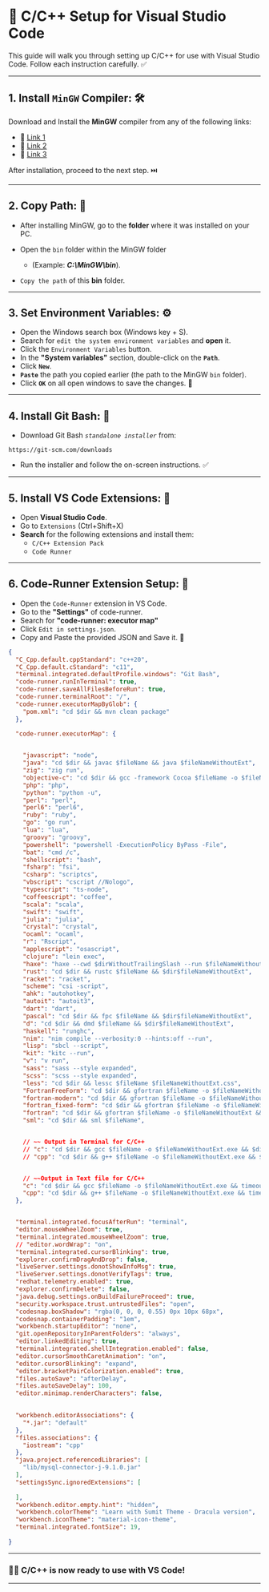 # 🚀 C/C++ Setup for Visual Studio Code

This guide will walk you through setting up C/C++ for use with Visual Studio Code. Follow each instruction carefully. ✅

---

## **1. Install `MinGW` Compiler:** 🛠️

Download and Install the **MinGW** compiler from any of the following links:

* 🔗 [Link 1](https://drive.google.com/file/d/1aC9xQL2J1JSMT-ChEd2DP4OR4es5FSjq/view)
* 🔗 [Link 2](https://drive.google.com/file/d/1KqDL7maNwhqBF34HFAKhCKnRDwepEqn7/view)
* 🔗 [Link 3](https://sourceforge.net/projects/mingw-w64/)

After installation, proceed to the next step. ⏭️

---

## **2. Copy Path:** 📁 

* After installing MinGW, go to the **folder** where it was installed on your PC.
* Open the `bin` folder within the MinGW folder

  * (Example: ***C:\MinGW\bin***).
*  `Copy the path` of this **bin** folder.

---

## **3. Set Environment Variables:** ⚙️

* Open the Windows search box (Windows key + S).
* Search for `edit the system environment variables` and **open** it.
* Click the `Environment Variables` button.
* In the **"System variables"** section, double-click on the **`Path`**.
* Click **`New`**.
* **`Paste`** the path you copied earlier (the path to the MinGW `bin` folder).
* Click **`OK`** on all open windows to save the changes. 💾

---

## **4. Install Git Bash:** 🧰

* Download Git Bash *`standalone installer`* from:

```
https://git-scm.com/downloads
```

* Run the installer and follow the on-screen instructions. ✅

---

## **5. Install VS Code Extensions:** 🧩

*  Open **Visual Studio Code**.
* Go to `Extensions` (Ctrl+Shift+X)
*  **Search** for the following extensions and install them:
    * `C/C++ Extension Pack`
    * `Code Runner`

---

## 6. Code-Runner Extension Setup: 🔧

* Open the `Code-Runner` extension in VS Code.
* Go to the **"Settings"** of code-runner.
* Search for **"code-runner: executor map"**
* Click `Edit in settings.json`.
* Copy and Paste the provided JSON and Save it. 💾

```json
{
  "C_Cpp.default.cppStandard": "c++20",
  "C_Cpp.default.cStandard": "c11",
  "terminal.integrated.defaultProfile.windows": "Git Bash",
  "code-runner.runInTerminal": true,
  "code-runner.saveAllFilesBeforeRun": true,
  "code-runner.terminalRoot": "/",
  "code-runner.executorMapByGlob": {
    "pom.xml": "cd $dir && mvn clean package"
  },

  "code-runner.executorMap": {

  
    "javascript": "node",
    "java": "cd $dir && javac $fileName && java $fileNameWithoutExt",
    "zig": "zig run",
    "objective-c": "cd $dir && gcc -framework Cocoa $fileName -o $fileNameWithoutExt && $dir$fileNameWithoutExt",
    "php": "php",
    "python": "python -u",
    "perl": "perl",
    "perl6": "perl6",
    "ruby": "ruby",
    "go": "go run",
    "lua": "lua",
    "groovy": "groovy",
    "powershell": "powershell -ExecutionPolicy ByPass -File",
    "bat": "cmd /c",
    "shellscript": "bash",
    "fsharp": "fsi",
    "csharp": "scriptcs",
    "vbscript": "cscript //Nologo",
    "typescript": "ts-node",
    "coffeescript": "coffee",
    "scala": "scala",
    "swift": "swift",
    "julia": "julia",
    "crystal": "crystal",
    "ocaml": "ocaml",
    "r": "Rscript",
    "applescript": "osascript",
    "clojure": "lein exec",
    "haxe": "haxe --cwd $dirWithoutTrailingSlash --run $fileNameWithoutExt",
    "rust": "cd $dir && rustc $fileName && $dir$fileNameWithoutExt",
    "racket": "racket",
    "scheme": "csi -script",
    "ahk": "autohotkey",
    "autoit": "autoit3",
    "dart": "dart",
    "pascal": "cd $dir && fpc $fileName && $dir$fileNameWithoutExt",
    "d": "cd $dir && dmd $fileName && $dir$fileNameWithoutExt",
    "haskell": "runghc",
    "nim": "nim compile --verbosity:0 --hints:off --run",
    "lisp": "sbcl --script",
    "kit": "kitc --run",
    "v": "v run",
    "sass": "sass --style expanded",
    "scss": "scss --style expanded",
    "less": "cd $dir && lessc $fileName $fileNameWithoutExt.css",
    "FortranFreeForm": "cd $dir && gfortran $fileName -o $fileNameWithoutExt && $dir$fileNameWithoutExt",
    "fortran-modern": "cd $dir && gfortran $fileName -o $fileNameWithoutExt && $dir$fileNameWithoutExt",
    "fortran_fixed-form": "cd $dir && gfortran $fileName -o $fileNameWithoutExt && $dir$fileNameWithoutExt",
    "fortran": "cd $dir && gfortran $fileName -o $fileNameWithoutExt && $dir$fileNameWithoutExt",
    "sml": "cd $dir && sml $fileName",


    // ~~ Output in Terminal for C/C++
    // "c": "cd $dir && gcc $fileName -o $fileNameWithoutExt.exe && $dir$fileNameWithoutExt.exe",
    // "cpp": "cd $dir && g++ $fileName -o $fileNameWithoutExt.exe && $dir$fileNameWithoutExt.exe",


    // ~~Output in Text file for C/C++
    "c": "cd $dir && gcc $fileName -o $fileNameWithoutExt.exe && timeout 15s $dir$fileNameWithoutExt.exe < input.txt > output.txt || (echo -n > output.txt && echo 'Time Limit Gone')",
    "cpp": "cd $dir && g++ $fileName -o $fileNameWithoutExt.exe && timeout 15s $dir$fileNameWithoutExt.exe < input.txt > output.txt || (echo -n > output.txt && echo 'Time Limit Gone')",
  },


  "terminal.integrated.focusAfterRun": "terminal",
  "editor.mouseWheelZoom": true,
  "terminal.integrated.mouseWheelZoom": true,
  // "editor.wordWrap": "on",
  "terminal.integrated.cursorBlinking": true,
  "explorer.confirmDragAndDrop": false,
  "liveServer.settings.donotShowInfoMsg": true,
  "liveServer.settings.donotVerifyTags": true,
  "redhat.telemetry.enabled": true,
  "explorer.confirmDelete": false,
  "java.debug.settings.onBuildFailureProceed": true,
  "security.workspace.trust.untrustedFiles": "open",
  "codesnap.boxShadow": "rgba(0, 0, 0, 0.55) 0px 10px 68px",
  "codesnap.containerPadding": "1em",
  "workbench.startupEditor": "none",
  "git.openRepositoryInParentFolders": "always",
  "editor.linkedEditing": true,
  "terminal.integrated.shellIntegration.enabled": false,
  "editor.cursorSmoothCaretAnimation": "on",
  "editor.cursorBlinking": "expand",
  "editor.bracketPairColorization.enabled": true,
  "files.autoSave": "afterDelay",
  "files.autoSaveDelay": 100,
  "editor.minimap.renderCharacters": false,

  
  "workbench.editorAssociations": {
    "*.jar": "default"
  },
  "files.associations": {
    "iostream": "cpp"
  },
  "java.project.referencedLibraries": [
    "lib/mysql-connector-j-9.1.0.jar"
  ],
  "settingsSync.ignoredExtensions": [
    
  ],
  "workbench.editor.empty.hint": "hidden",
  "workbench.colorTheme": "Learn with Sumit Theme - Dracula version",
  "workbench.iconTheme": "material-icon-theme",
  "terminal.integrated.fontSize": 19,
  
}
```

---

### 🎉✅ C/C++ is now ready to use with VS Code!

----